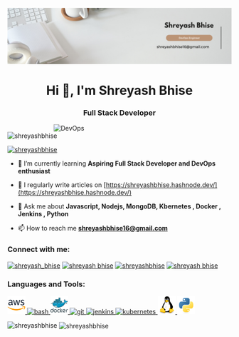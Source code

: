 ![logo](https://github.com/Shreyashbhise/shreyashbhise/blob/master/White%20Minimalist%20Corporate%20Personal%20Profile%20LinkedIn%20Banner(1).png)
<h1 align="center">Hi 👋, I'm Shreyash Bhise</h1>
<h3 align="center">Full Stack Developer</h3>

<img align="right" alt="DevOps" width="400" src="https://camo.githubusercontent.com/cae12fddd9d6982901d82580bdf321d81fb299141098ca1c2d4891870827bf17/68747470733a2f2f6d69726f2e6d656469756d2e636f6d2f6d61782f313336302f302a37513379765349765f7430696f4a2d5a2e676966">

<p align="left"> <img src="https://komarev.com/ghpvc/?username=shreyashbhise&label=Profile%20views&color=0e75b6&style=flat" alt="shreyashbhise" /> </p>

<p align="left"> <a href="https://github.com/ryo-ma/github-profile-trophy"><img src="https://github-profile-trophy.vercel.app/?username=shreyashbhise" alt="shreyashbhise" /></a> </p>

- 🌱 I’m currently learning **Aspiring Full Stack Developer and DevOps enthusiast**

- 📝 I regularly write articles on [https://shreyashbhise.hashnode.dev/](https://shreyashbhise.hashnode.dev/)

- 💬 Ask me about **Javascript, Nodejs, MongoDB, Kbernetes , Docker , Jenkins , Python**

- 📫 How to reach me **shreyashbhise16@gmail.com**

<h3 align="left">Connect with me:</h3>
<p align="left">
<a href="https://twitter.com/shreyash_bhise" target="blank"><img align="center" src="https://raw.githubusercontent.com/rahuldkjain/github-profile-readme-generator/master/src/images/icons/Social/twitter.svg" alt="shreyash_bhise" height="30" width="40" /></a>
<a href="https://linkedin.com/in/shreyash bhise" target="blank"><img align="center" src="https://raw.githubusercontent.com/rahuldkjain/github-profile-readme-generator/master/src/images/icons/Social/linked-in-alt.svg" alt="shreyash bhise" height="30" width="40" /></a>
<a href="https://instagram.com/shreyashbhise" target="blank"><img align="center" src="https://raw.githubusercontent.com/rahuldkjain/github-profile-readme-generator/master/src/images/icons/Social/instagram.svg" alt="shreyashbhise" height="30" width="40" /></a>
<a href="https://hashnode.com/shreyash bhise" target="blank"><img align="center" src="https://raw.githubusercontent.com/rahuldkjain/github-profile-readme-generator/master/src/images/icons/Social/hashnode.svg" alt="shreyash bhise" height="30" width="40" /></a>
</p>

<h3 align="left">Languages and Tools:</h3>
<p align="left"> <a href="https://aws.amazon.com" target="_blank" rel="noreferrer"> <img src="https://raw.githubusercontent.com/devicons/devicon/master/icons/amazonwebservices/amazonwebservices-original-wordmark.svg" alt="aws" width="40" height="40"/> </a> <a href="https://www.gnu.org/software/bash/" target="_blank" rel="noreferrer"> <img src="https://www.vectorlogo.zone/logos/gnu_bash/gnu_bash-icon.svg" alt="bash" width="40" height="40"/> </a> <a href="https://www.docker.com/" target="_blank" rel="noreferrer"> <img src="https://raw.githubusercontent.com/devicons/devicon/master/icons/docker/docker-original-wordmark.svg" alt="docker" width="40" height="40"/> </a> <a href="https://git-scm.com/" target="_blank" rel="noreferrer"> <img src="https://www.vectorlogo.zone/logos/git-scm/git-scm-icon.svg" alt="git" width="40" height="40"/> </a> <a href="https://www.jenkins.io" target="_blank" rel="noreferrer"> <img src="https://www.vectorlogo.zone/logos/jenkins/jenkins-icon.svg" alt="jenkins" width="40" height="40"/> </a> <a href="https://kubernetes.io" target="_blank" rel="noreferrer"> <img src="https://www.vectorlogo.zone/logos/kubernetes/kubernetes-icon.svg" alt="kubernetes" width="40" height="40"/> </a> <a href="https://www.linux.org/" target="_blank" rel="noreferrer"> <img src="https://raw.githubusercontent.com/devicons/devicon/master/icons/linux/linux-original.svg" alt="linux" width="40" height="40"/> </a> <a href="https://www.python.org" target="_blank" rel="noreferrer"> <img src="https://raw.githubusercontent.com/devicons/devicon/master/icons/python/python-original.svg" alt="python" width="40" height="40"/> </a> </p>

<p><img align="left" src="https://github-readme-stats.vercel.app/api/top-langs?username=shreyashbhise&show_icons=true&locale=en&layout=compact" alt="shreyashbhise" /></p>

<p>&nbsp;<img align="center" src="https://github-readme-stats.vercel.app/api?username=shreyashbhise&show_icons=true&locale=en" alt="shreyashbhise" /></p>
